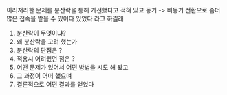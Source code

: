 이러저러한 문제를 분산락을 통해 개선했다고 적혀 있고 
동기 -> 비동기 전환으로 좀더 많은 접속을 받을 수 있어다
있었다 라고 하길래 
1. 분산락이 무엇이냐?
2. 왜 분산락을 고려 했는가
3. 분산락의 단점은 ?
4. 적용시 어려웠던 점은 ?
5. 어떤 문제가 있어서 어떤 방법을 시도 해 봤고
6. 그 과정이 어떠 했으며
7. 결론적으로 어떤 결과를 얻었다